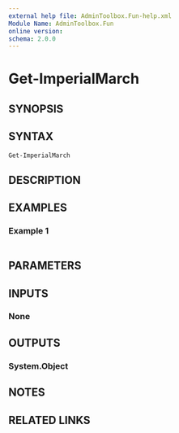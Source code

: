```yaml
---
external help file: AdminToolbox.Fun-help.xml
Module Name: AdminToolbox.Fun
online version:
schema: 2.0.0
---
```


# Get-ImperialMarch

## SYNOPSIS


## SYNTAX

```
Get-ImperialMarch
```

## DESCRIPTION


## EXAMPLES

### Example 1
```powershell

```



## PARAMETERS

## INPUTS

### None

## OUTPUTS

### System.Object
## NOTES

## RELATED LINKS
